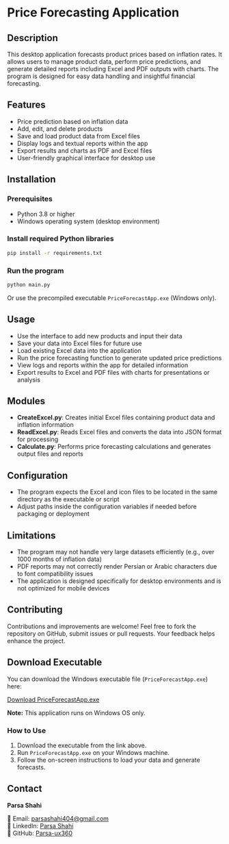 # Price Forecasting Application

## Description

This desktop application forecasts product prices based on inflation rates. It allows users to manage product data, perform price predictions, and generate detailed reports including Excel and PDF outputs with charts. The program is designed for easy data handling and insightful financial forecasting.

## Features

* Price prediction based on inflation data
* Add, edit, and delete products
* Save and load product data from Excel files
* Display logs and textual reports within the app
* Export results and charts as PDF and Excel files
* User-friendly graphical interface for desktop use

## Installation

### Prerequisites

* Python 3.8 or higher
* Windows operating system (desktop environment)

### Install required Python libraries

```bash
pip install -r requirements.txt
```

### Run the program

```bash
python main.py
```

Or use the precompiled executable `PriceForecastApp.exe` (Windows only).

## Usage

* Use the interface to add new products and input their data
* Save your data into Excel files for future use
* Load existing Excel data into the application
* Run the price forecasting function to generate updated price predictions
* View logs and reports within the app for detailed information
* Export results to Excel and PDF files with charts for presentations or analysis

## Modules

* **CreateExcel.py**: Creates initial Excel files containing product data and inflation information
* **ReadExcel.py**: Reads Excel files and converts the data into JSON format for processing
* **Calculate.py**: Performs price forecasting calculations and generates output files and reports

## Configuration

* The program expects the Excel and icon files to be located in the same directory as the executable or script
* Adjust paths inside the configuration variables if needed before packaging or deployment

## Limitations

* The program may not handle very large datasets efficiently (e.g., over 1000 months of inflation data)
* PDF reports may not correctly render Persian or Arabic characters due to font compatibility issues
* The application is designed specifically for desktop environments and is not optimized for mobile devices

## Contributing

Contributions and improvements are welcome! Feel free to fork the repository on GitHub, submit issues or pull requests. Your feedback helps enhance the project.

## Download Executable

You can download the Windows executable file (`PriceForecastApp.exe`) here:

[Download PriceForecastApp.exe](https://drive.google.com/file/d/1ZxJQipgcM0ip01E3A6D-Nwv67gGJBPXl/view?usp=drive_link)

**Note:** This application runs on Windows OS only.

### How to Use

1. Download the executable from the link above.
2. Run `PriceForecastApp.exe` on your Windows machine.
3. Follow the on-screen instructions to load your data and generate forecasts.

## Contact

**Parsa Shahi**

📧 Email: [parsashahi404@gmail.com](mailto:parsashahi404@gmail.com)  
💼 LinkedIn: [Parsa Shahi](https://www.linkedin.com/in/parsa-shahi-266b2a372)  
🐙 GitHub: [Parsa-ux360](https://github.com/Parsa-ux360)
